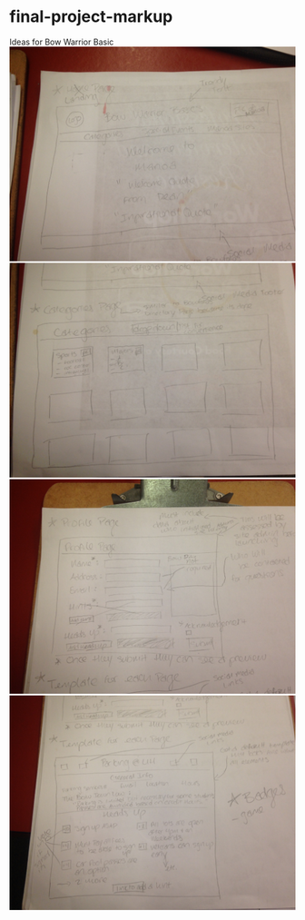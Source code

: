 # final-project-markup


Ideas for Bow Warrior Basic
<br>
<img class="ui medium centered image" src="bb1.JPG">
<br>
<img class="ui medium centered image" src="bb2.JPG">
<br>
<img class="ui medium centered image" src="bb3.JPG">
<br>
<img class="ui medium centered image" src="bb4.JPG">
